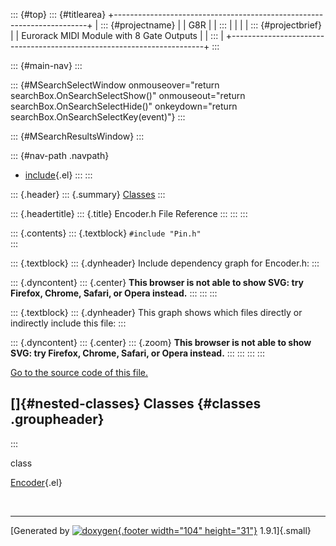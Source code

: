 ::: {#top}
::: {#titlearea}
+-----------------------------------------------------------------------+
| ::: {#projectname}                                                    |
| G8R                                                                   |
| :::                                                                   |
|                                                                       |
| ::: {#projectbrief}                                                   |
| Eurorack MIDI Module with 8 Gate Outputs                              |
| :::                                                                   |
+-----------------------------------------------------------------------+
:::

::: {#main-nav}
:::

::: {#MSearchSelectWindow onmouseover="return searchBox.OnSearchSelectShow()" onmouseout="return searchBox.OnSearchSelectHide()" onkeydown="return searchBox.OnSearchSelectKey(event)"}
:::

::: {#MSearchResultsWindow}
:::

::: {#nav-path .navpath}
-   [include](dir_d44c64559bbebec7f509842c48db8b23.html){.el}
:::
:::

::: {.header}
::: {.summary}
[Classes](#nested-classes)
:::

::: {.headertitle}
::: {.title}
Encoder.h File Reference
:::
:::
:::

::: {.contents}
::: {.textblock}
`#include "Pin.h"`\
:::

::: {.textblock}
::: {.dynheader}
Include dependency graph for Encoder.h:
:::

::: {.dyncontent}
::: {.center}
**This browser is not able to show SVG: try Firefox, Chrome, Safari, or
Opera instead.**
:::
:::
:::

::: {.textblock}
::: {.dynheader}
This graph shows which files directly or indirectly include this file:
:::

::: {.dyncontent}
::: {.center}
::: {.zoom}
**This browser is not able to show SVG: try Firefox, Chrome, Safari, or
Opera instead.**
:::
:::
:::
:::

[Go to the source code of this file.](Encoder_8h_source.html)

[]{#nested-classes} Classes {#classes .groupheader}
---------------------------
:::

class  

[Encoder](classEncoder.html){.el}

 

------------------------------------------------------------------------

[Generated by [![doxygen](doxygen.svg){.footer width="104"
height="31"}](https://www.doxygen.org/index.html) 1.9.1]{.small}
